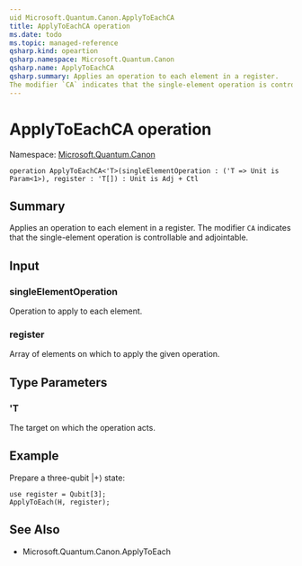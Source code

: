 ```yaml
---
uid Microsoft.Quantum.Canon.ApplyToEachCA
title: ApplyToEachCA operation
ms.date: todo
ms.topic: managed-reference
qsharp.kind: opeartion
qsharp.namespace: Microsoft.Quantum.Canon
qsharp.name: ApplyToEachCA
qsharp.summary: Applies an operation to each element in a register.
The modifier `CA` indicates that the single-element operation is controllable and adjointable.
---
```


# ApplyToEachCA operation

Namespace: [Microsoft.Quantum.Canon](xref:Microsoft.Quantum.Canon)

```qsharp
operation ApplyToEachCA<'T>(singleElementOperation : ('T => Unit is Param<1>), register : 'T[]) : Unit is Adj + Ctl
```

## Summary
Applies an operation to each element in a register.
The modifier `CA` indicates that the single-element operation is controllable and adjointable.

## Input
### singleElementOperation
Operation to apply to each element.
### register
Array of elements on which to apply the given operation.

## Type Parameters
### 'T
The target on which the operation acts.

## Example
Prepare a three-qubit |+⟩ state:
```qsharp
use register = Qubit[3];
ApplyToEach(H, register);
```

## See Also
- Microsoft.Quantum.Canon.ApplyToEach
